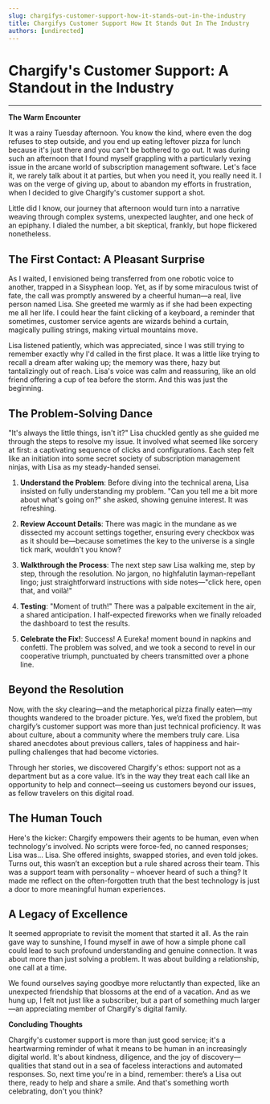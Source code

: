 ```yaml
---
slug: chargifys-customer-support-how-it-stands-out-in-the-industry
title: Chargifys Customer Support How It Stands Out In The Industry
authors: [undirected]
---
```



# Chargify's Customer Support: A Standout in the Industry

---

**The Warm Encounter**

It was a rainy Tuesday afternoon. You know the kind, where even the dog refuses to step outside, and you end up eating leftover pizza for lunch because it's just there and you can't be bothered to go out. It was during such an afternoon that I found myself grappling with a particularly vexing issue in the arcane world of subscription management software. Let's face it, we rarely talk about it at parties, but when you need it, you really need it. I was on the verge of giving up, about to abandon my efforts in frustration, when I decided to give Chargify's customer support a shot.

Little did I know, our journey that afternoon would turn into a narrative weaving through complex systems, unexpected laughter, and one heck of an epiphany. I dialed the number, a bit skeptical, frankly, but hope flickered nonetheless.

## **The First Contact: A Pleasant Surprise**

As I waited, I envisioned being transferred from one robotic voice to another, trapped in a Sisyphean loop. Yet, as if by some miraculous twist of fate, the call was promptly answered by a cheerful human—a real, live person named Lisa. She greeted me warmly as if she had been expecting me all her life. I could hear the faint clicking of a keyboard, a reminder that sometimes, customer service agents are wizards behind a curtain, magically pulling strings, making virtual mountains move.

Lisa listened patiently, which was appreciated, since I was still trying to remember exactly why I'd called in the first place. It was a little like trying to recall a dream after waking up; the memory was there, hazy but tantalizingly out of reach. Lisa's voice was calm and reassuring, like an old friend offering a cup of tea before the storm. And this was just the beginning.

## **The Problem-Solving Dance**

"It's always the little things, isn't it?" Lisa chuckled gently as she guided me through the steps to resolve my issue. It involved what seemed like sorcery at first: a captivating sequence of clicks and configurations. Each step felt like an initiation into some secret society of subscription management ninjas, with Lisa as my steady-handed sensei.

1. **Understand the Problem**: Before diving into the technical arena, Lisa insisted on fully understanding my problem. "Can you tell me a bit more about what's going on?" she asked, showing genuine interest. It was refreshing. 

2. **Review Account Details**: There was magic in the mundane as we dissected my account settings together, ensuring every checkbox was as it should be—because sometimes the key to the universe is a single tick mark, wouldn't you know?

3. **Walkthrough the Process**: The next step saw Lisa walking me, step by step, through the resolution. No jargon, no highfalutin layman-repellant lingo; just straightforward instructions with side notes—"click here, open that, and voilà!"

4. **Testing**: "Moment of truth!" There was a palpable excitement in the air, a shared anticipation. I half-expected fireworks when we finally reloaded the dashboard to test the results.

5. **Celebrate the Fix!**: Success! A Eureka! moment bound in napkins and confetti. The problem was solved, and we took a second to revel in our cooperative triumph, punctuated by cheers transmitted over a phone line.

## **Beyond the Resolution**

Now, with the sky clearing—and the metaphorical pizza finally eaten—my thoughts wandered to the broader picture. Yes, we’d fixed the problem, but chargify’s customer support was more than just technical proficiency. It was about culture, about a community where the members truly care. Lisa shared anecdotes about previous callers, tales of happiness and hair-pulling challenges that had become victories. 

Through her stories, we discovered Chargify's ethos: support not as a department but as a core value. It’s in the way they treat each call like an opportunity to help and connect—seeing us customers beyond our issues, as fellow travelers on this digital road.

## **The Human Touch**

Here's the kicker: Chargify empowers their agents to be human, even when technology's involved. No scripts were force-fed, no canned responses; Lisa was... Lisa. She offered insights, swapped stories, and even told jokes. Turns out, this wasn’t an exception but a rule shared across their team. This was a support team with personality – whoever heard of such a thing? It made me reflect on the often-forgotten truth that the best technology is just a door to more meaningful human experiences.

## **A Legacy of Excellence**

It seemed appropriate to revisit the moment that started it all. As the rain gave way to sunshine, I found myself in awe of how a simple phone call could lead to such profound understanding and genuine connection. It was about more than just solving a problem. It was about building a relationship, one call at a time. 

We found ourselves saying goodbye more reluctantly than expected, like an unexpected friendship that blossoms at the end of a vacation. And as we hung up, I felt not just like a subscriber, but a part of something much larger—an appreciating member of Chargify's digital family.

**Concluding Thoughts**

Chargify's customer support is more than just good service; it's a heartwarming reminder of what it means to be human in an increasingly digital world. It's about kindness, diligence, and the joy of discovery—qualities that stand out in a sea of faceless interactions and automated responses. So, next time you're in a bind, remember: there’s a Lisa out there, ready to help and share a smile. And that's something worth celebrating, don't you think?
```